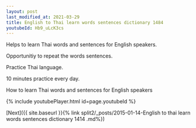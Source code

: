 ```yaml
---
layout: post
last_modified_at: 2021-03-29
title: English to Thai learn words sentences dictionary 1484 
youtubeId: Hb9_uLcK3cs
---
```

 
 
Helps to learn Thai words and sentences for English speakers.

Opportunitiy to repeat the words sentences. 

Practice Thai language. 
 
10 minutes practice every day. 
 
How to learn Thai words and sentences for English speakers 
 
{% include youtubePlayer.html id=page.youtubeId %}
 
 
[Next]({{ site.baseurl }}{% link  split2/_posts/2015-01-14-English to thai learn words sentences dictionary 1414 .md%})
 
